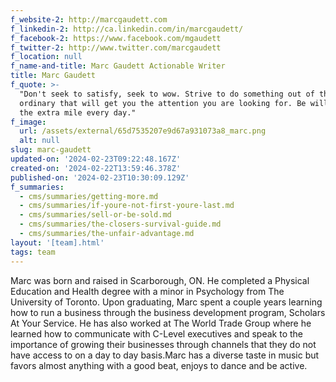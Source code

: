 ```yaml
---
f_website-2: http://marcgaudett.com
f_linkedin-2: http://ca.linkedin.com/in/marcgaudett/
f_facebook-2: https://www.facebook.com/mgaudett
f_twitter-2: http://www.twitter.com/marcgaudett
f_location: null
f_name-and-title: Marc Gaudett Actionable Writer
title: Marc Gaudett
f_quote: >-
  "Don't seek to satisfy, seek to wow. Strive to do something out of the
  ordinary that will get you the attention you are looking for. Be willing to go
  the extra mile every day."
f_image:
  url: /assets/external/65d7535207e9d67a931073a8_marc.png
  alt: null
slug: marc-gaudett
updated-on: '2024-02-23T09:22:48.167Z'
created-on: '2024-02-22T13:59:46.378Z'
published-on: '2024-02-23T10:30:09.129Z'
f_summaries:
  - cms/summaries/getting-more.md
  - cms/summaries/if-youre-not-first-youre-last.md
  - cms/summaries/sell-or-be-sold.md
  - cms/summaries/the-closers-survival-guide.md
  - cms/summaries/the-unfair-advantage.md
layout: '[team].html'
tags: team
---
```


Marc was born and raised in Scarborough, ON. He completed a Physical Education and Health degree with a minor in Psychology from The University of Toronto. Upon graduating, Marc spent a couple years learning how to run a business through the business development program, Scholars At Your Service. He has also worked at The World Trade Group where he learned how to communicate with C-Level executives and speak to the importance of growing their businesses through channels that they do not have access to on a day to day basis.Marc has a diverse taste in music but favors almost anything with a good beat, enjoys to dance and be active.
